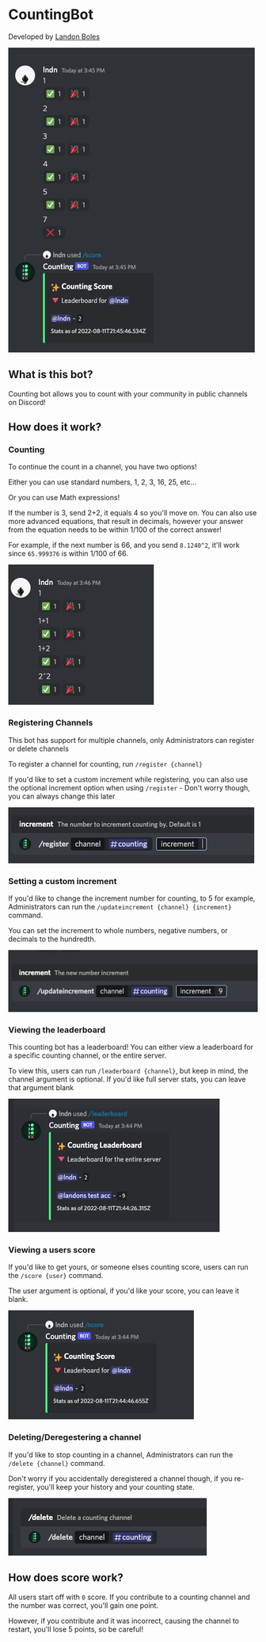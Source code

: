 # CountingBot
Developed by [Landon Boles](https://github.com/TheLDB)

![overview](./public/overview.png)

## What is this bot?
Counting bot allows you to count with your community in public channels on Discord!

## How does it work?

### Counting
To continue the count in a channel, you have two options!

Either you can use standard numbers, 1, 2, 3, 16, 25, etc...

Or you can use Math expressions!

If the number is 3, send 2+2, it equals 4 so you'll move on. You can also use more advanced equations, that result in decimals, however your answer from the equation needs to be within 1/100 of the correct answer!

For example, if the next number is 66, and you send ``8.1240^2``, it'll work since ``65.999376`` is within 1/100 of 66.

![math](./public/math.png)
### Registering Channels
This bot has support for multiple channels, only Administrators can register or delete channels

To register a channel for counting, run ``/register {channel}``

If you'd like to set a custom increment while registering, you can also use the optional increment option when using ``/register`` - Don't worry though, you can always change this later

![register](./public/register.png)

### Setting a custom increment
If you'd like to change the increment number for counting, to 5 for example, Administrators can run the ``/updateincrement {channel} {increment}`` command. 

You can set the increment to whole numbers, negative numbers, or decimals to the hundredth.

![customincrement](./public/updateincrement.png)
### Viewing the leaderboard
This counting bot has a leaderboard! You can either view a leaderboard for a specific counting channel, or the entire server. 

To view this, users can run ``/leaderboard {channel}``, but keep in mind, the channel argument is optional. If you'd like full server stats, you can leave that argument blank

![leaderboard](./public/leaderboard.png)
### Viewing a users score
If you'd like to get yours, or someone elses counting score, users can run the ``/score {user}`` command.

The user argument is optional, if you'd like your score, you can leave it blank.

![score](./public/score.png)
### Deleting/Deregestering a channel
If you'd like to stop counting in a channel, Administrators can run the ``/delete {channel}`` command. 

Don't worry if you accidentally deregistered a channel though, if you re-register, you'll keep your history and your counting state.

![delete](./public/delete.png)
## How does score work?
All users start off with ``0`` score. 
If you contribute to a counting channel and the number was correct, you'll gain one point. 

However, if you contribute and it was incorrect, causing the channel to restart, you'll lose 5 points, so be careful!